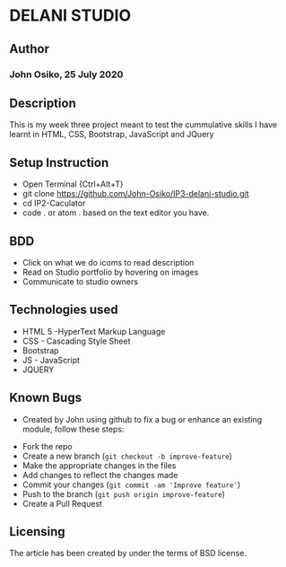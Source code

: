 # DELANI STUDIO

## Author
### John Osiko, 25 July 2020


## Description
This is my week three project meant to test the cummulative skills I have learnt in HTML, CSS, Bootstrap, JavaScript and JQuery


## Setup Instruction
* Open Terminal {Ctrl+Alt+T}
* git clone https://github.com/John-Osiko/IP3-delani-studio.git
* cd IP2-Caculator
* code . or atom . based on the text editor you have.

## BDD
* Click on what we do icoms to read description
* Read on Studio portfolio by hovering on images 
* Communicate to studio owners 

## Technologies used
* HTML 5 -HyperText Markup Language
* CSS - Cascading Style Sheet
* Bootstrap
* JS - JavaScript
* JQUERY

## Known Bugs
* Created by John using github to fix a bug or enhance an existing module, follow these steps:
- Fork the repo
- Create a new branch (`git checkout -b improve-feature`)
- Make the appropriate changes in the files
- Add changes to reflect the changes made
- Commit your changes (`git commit -am 'Improve feature'`)
- Push to the branch (`git push origin improve-feature`)
- Create a Pull Request

## Licensing
The article has been created by under the terms of BSD license.